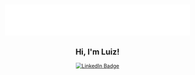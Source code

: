 <div align="center">
  <img src="./wave.svg"/>
</div>
<div align="center">
  <h2>Hi, I'm Luiz!</h2>
</div>
<div id="badges" align="center">
  <a href="https://br.linkedin.com/in/luiz-alcides-zytkowski-jr">
    <img src="https://img.shields.io/badge/LinkedIn-blue?style=for-the-badge&logo=linkedin&logoColor=white" alt="LinkedIn Badge"/>
  </a>
</div>

